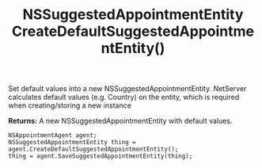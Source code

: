 ﻿---
uid: crmscript_ref_NSAppointmentAgent_CreateDefaultSuggestedAppointmentEntity
title: NSSuggestedAppointmentEntity CreateDefaultSuggestedAppointmentEntity()
intellisense: NSAppointmentAgent.CreateDefaultSuggestedAppointmentEntity
keywords: NSAppointmentAgent, CreateDefaultSuggestedAppointmentEntity
so.topic: reference
---
	  
Set default values into a new NSSuggestedAppointmentEntity.
NetServer calculates default values (e.g. Country) on the entity, which is required when creating/storing a new instance
	  
**Returns:** A new NSSuggestedAppointmentEntity with default values.

```crmscript
NSAppointmentAgent agent;
NSSuggestedAppointmentEntity thing = agent.CreateDefaultSuggestedAppointmentEntity();
thing = agent.SaveSuggestedAppointmentEntity(thing);
```

